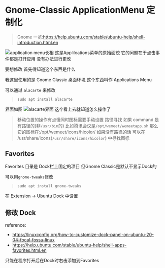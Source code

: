 # Gnome-Classic ApplicationMenu 定制化

> Gnome 一览:<https://help.ubuntu.com/stable/ubuntu-help/shell-introduction.html.en>

![application menu长相](/images/AppMenu-View.png)
这是Applilcations菜单的原始面貌 它的问题在于点击事件都是打开应用 没有办法进行更改

要想修改 首先得知道这个东西是什么

我这里使用的是 Gnome Classic 桌面环境 这个东西叫作 Applications Menu

可以通过 `alacarte` 来修改
> `sudo apt install alacarte`

界面如图
![alacarte界面](/images/alacarte.png)
这个看上去就知道怎么操作了

> 移动位置的操作有点慢同时图标需要手动设置
> 路径寻找 如果 command 是有路径的(非`/usr/bin`的) 比如腾讯会议是`/opt/wemeet/wemeetapp.sh` 那么它的图标在:/opt/wemeet/icons/hicolor/
> 如果没有路径的话 可以在 /usr/share/icons(`/usr/share/icons/hicolor`) 中寻找图标

## Favorites

Favorites 目录是 Dock栏上固定的项目 但Gnome Classic是默认不显示Dock的

可以用`gnome-tweaks`修改
> `sudo apt install gnome-tweaks`

在 Extension -> Ubuntu Dock 中设置

## 修改 Dock

reference:
- <https://linuxconfig.org/how-to-customize-dock-panel-on-ubuntu-20-04-focal-fossa-linux>
- <https://help.ubuntu.com/stable/ubuntu-help/shell-apps-favorites.html.en>

只能在程序打开后在Dock时右击添加到Favorites